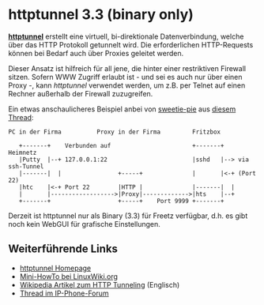 # httptunnel 3.3 (binary only)

**[httptunnel](http://www.nocrew.org/software/httptunnel.html)**
erstellt eine virtuell, bi-direktionale Datenverbindung, welche über das
HTTP Protokoll getunnelt wird. Die erforderlichen HTTP-Requests können
bei Bedarf auch über Proxies geleitet werden.

Dieser Ansatz ist hilfreich für all jene, die hinter einer restriktiven
Firewall sitzen. Sofern WWW Zugriff erlaubt ist - und sei es auch nur
über einen Proxy -, kann *httptunnel* verwendet werden, um z.B. per
Telnet auf einen Rechner außerhalb der Firewall zuzugreifen.

Ein etwas anschaulicheres Beispiel anbei von
[sweetie-pie](http://www.ip-phone-forum.de/member.php?u=62645)
aus [diesem
Thread](http://www.ip-phone-forum.de/showthread.php?p=536622#post536622):

```
PC in der Firma          Proxy in der Firma         Fritzbox

   +-------+    Verbunden auf                       +-------+    Heimnetz
   |Putty  |--+ 127.0.0.1:22                        |sshd   |--> via ssh-Tunnel
   |-------|  |                +-----+              |       |<-+ (Port 22)
   |htc    |<-+ Port 22        |HTTP |              |-------|  |
   |       |------------------>|Proxy|------------->|hts    |--+
   +-------+                   +-----+    Port 9999 +-------+
```

Derzeit ist httptunnel nur als Binary (3.3) für Freetz verfügbar, d.h.
es gibt noch kein WebGUI für grafische Einstellungen.

Weiterführende Links
--------------------

-   [httptunnel
    Homepage](http://www.nocrew.org/software/httptunnel.html)
-   [Mini-HowTo bei
    LinuxWiki.org](http://linuxwiki.org/HttpTunnel)
-   [Wikipedia Artikel zum HTTP
    Tunneling](http://en.wikipedia.org/wiki/HTTP_tunnel)
    (Englisch)
-   [Thread im
    IP-Phone-Forum](http://www.ip-phone-forum.de/showthread.php?t=167980)

